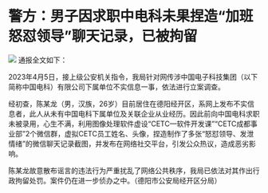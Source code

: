 # 警方：男子因求职中电科未果捏造“加班怒怼领导”聊天记录，已被拘留

![](https://inews.gtimg.com/om_bt/ODMFqn8VfVFqv3Mat8FByPuu8KuCUA9wpBiJ2TBQKDNloAA/1000)
通报全文如下：

2023年4月5日，接上级公安机关指令，我局针对网传涉中国电子科技集团（以下简称中国电科）有限公司下属单位不实信息一事，依法进行立案调查。

经初查，陈某龙（男，汉族，26岁）目前居住在德阳经开区，系网上发布不实信息者，此人从未有中国电科下属单位及关联企业从业经历。因此前向中国电科求职未被录用，心生不满，利用图像处理软件虚设“CETC—软件开发课”“CETC成都事业部”2个微信群，虚拟CETC员工姓名、头像，捏造制作了多张“怒怼领导、发泄情绪”的微信聊天记录截图，并发布在网络社交平台，引发公众热议，造成恶劣影响。

陈某龙故意散布谣言的违法行为严重扰乱了网络公共秩序，我局已依法对其作出行政拘留处罚。案件仍在进一步侦办之中。（德阳市公安局经开区分局）

